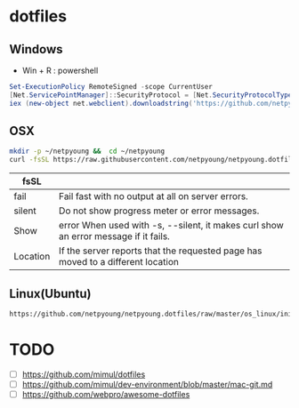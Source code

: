 dotfiles
========

## Windows

* Win + R : powershell

``` powershell
Set-ExecutionPolicy RemoteSigned -scope CurrentUser
[Net.ServicePointManager]::SecurityProtocol = [Net.SecurityProtocolType]::Tls12
iex (new-object net.webclient).downloadstring('https://github.com/netpyoung/netpyoung.dotfiles/raw/master/os_win/init.ps1')
```


## OSX

``` bash
mkdir -p ~/netpyoung &&  cd ~/netpyoung
curl -fsSL https://raw.githubusercontent.com/netpyoung/netpyoung.dotfiles/master/os_osx/init.zsh | zsh
```

| fsSL     |                                                                                     |
| -------- | ----------------------------------------------------------------------------------- |
| fail     | Fail fast with no output at all on server errors.                                   |
| silent   | Do not show progress meter or error messages.                                       |
| Show     | error When used with -s, --silent, it makes curl show an error message if it fails. |
| Location | If the server reports that the requested page has moved to a different location     |

## Linux(Ubuntu)

``` bash
https://github.com/netpyoung/netpyoung.dotfiles/raw/master/os_linux/init.sh
```


# TODO
* [ ] https://github.com/mimul/dotfiles
* [ ] https://github.com/mimul/dev-environment/blob/master/mac-git.md
* [ ] https://github.com/webpro/awesome-dotfiles
